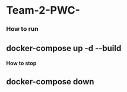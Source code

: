 # Team-2-PWC-

### How to run
## docker-compose up -d --build

#### How to stop
## docker-compose down